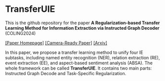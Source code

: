# TransferUIE
This is the github repository for the paper **A Regularization-based Transfer Learning Method for Information Extraction via Instructed Graph Decoder** (COLING2024)

[[Paper Homepage]](https://aclanthology.org/2024.lrec-main.131/) [[Camera-Ready Paper]](https://aclanthology.org/2024.lrec-main.131.pdf) [[Arxiv]](https://arxiv.org/pdf/2403.00891) 

In this paper, we propose a transfer learning method to unify four IE subtasks, including named entity recognition (NER), relation extraction (RE), event extraction (EE), and aspect-based sentiment analysis (ABSA). The whole framework can be called **TransferUIE**. It contains two main parts:  Instructed Graph Decode and Task-Specific Regularization.
